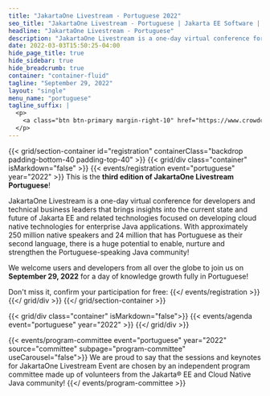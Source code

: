 ```yaml
---
title: "JakartaOne Livestream - Portuguese 2022"
seo_title: "JakartaOne Livestream - Portuguese | Jakarta EE Software | Cloud Native"
headline: "JakartaOne Livestream - Portuguese"
description: "JakartaOne Livestream is a one-day virtual conference for developers and technical business leaders that brings insights into the current state and future of Jakarta™ EE and related technologies focused on developing cloud native Java applications. This is the second edition of the event entirely in Portuguese"
date: 2022-03-03T15:50:25-04:00
hide_page_title: true
hide_sidebar: true
hide_breadcrumb: true
container: "container-fluid"
tagline: "September 29, 2022"
layout: "single"
menu_name: "portuguese"
tagline_suffix: |
  <p>
    <a class="btn btn-primary margin-right-10" href="https://www.crowdcast.io/e/jakarta-portuguese-2022">Register</a>
  </p>
---
```


{{< grid/section-container id="registration" containerClass="backdrop padding-bottom-40 padding-top-40" >}}
{{< grid/div class="container" isMarkdown="false" >}}
{{< events/registration event="portuguese" year="2022" >}}
This is the **third edition of JakartaOne Livestream Portuguese**! 

JakartaOne Livestream is a one-day virtual conference for developers and technical business leaders that brings insights into the 
current state and future of Jakarta EE and related technologies focused on developing cloud native technologies for enterprise Java applications.
With approximately 250 million native speakers and 24 million that has Portuguese as their second language, there is a huge potential to enable, nurture and strengthen the Portuguese-speaking 
Java community! 

We welcome users and developers from all over the globe to join us on **September 29, 2022** for a day of knowledge growth fully in Portuguese!

Don't miss it, confirm your participation for free:
{{</ events/registration >}}
{{</ grid/div >}}
{{</ grid/section-container >}}

{{< grid/div class="container" isMarkdown="false">}}
    {{< events/agenda event="portuguese" year="2022" >}}
{{</ grid/div >}}

<!-- Add user carousel for committee -->
{{< events/program-committee event="portuguese" year="2022" source="committee" subpage="program-committee" useCarousel="false">}}
We are proud to say that the sessions and keynotes for JakartaOne Livestream Event are chosen by an independent program committee made up of volunteers from the Jakarta&reg; EE and Cloud Native Java community!
{{</ events/program-committee >}}
